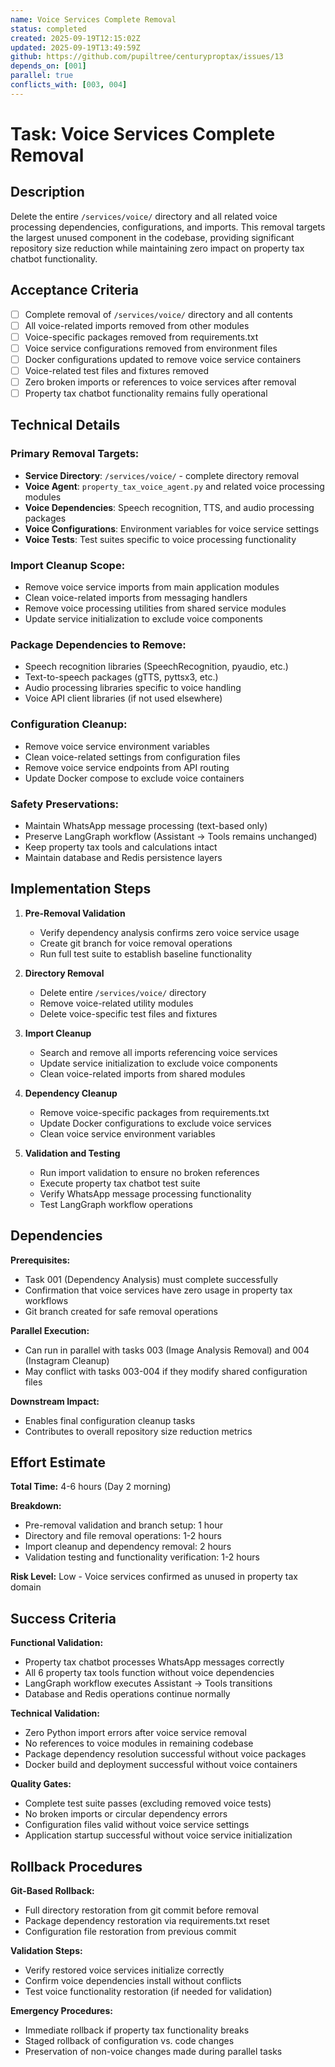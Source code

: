 ```yaml
---
name: Voice Services Complete Removal
status: completed
created: 2025-09-19T12:15:02Z
updated: 2025-09-19T13:49:59Z
github: https://github.com/pupiltree/centuryproptax/issues/13
depends_on: [001]
parallel: true
conflicts_with: [003, 004]
---
```


# Task: Voice Services Complete Removal

## Description

Delete the entire `/services/voice/` directory and all related voice processing dependencies, configurations, and imports. This removal targets the largest unused component in the codebase, providing significant repository size reduction while maintaining zero impact on property tax chatbot functionality.

## Acceptance Criteria

- [ ] Complete removal of `/services/voice/` directory and all contents
- [ ] All voice-related imports removed from other modules
- [ ] Voice-specific packages removed from requirements.txt
- [ ] Voice service configurations removed from environment files
- [ ] Docker configurations updated to remove voice service containers
- [ ] Voice-related test files and fixtures removed
- [ ] Zero broken imports or references to voice services after removal
- [ ] Property tax chatbot functionality remains fully operational

## Technical Details

### Primary Removal Targets:
- **Service Directory**: `/services/voice/` - complete directory removal
- **Voice Agent**: `property_tax_voice_agent.py` and related voice processing modules
- **Voice Dependencies**: Speech recognition, TTS, and audio processing packages
- **Voice Configurations**: Environment variables for voice service settings
- **Voice Tests**: Test suites specific to voice processing functionality

### Import Cleanup Scope:
- Remove voice service imports from main application modules
- Clean voice-related imports from messaging handlers
- Remove voice processing utilities from shared service modules
- Update service initialization to exclude voice components

### Package Dependencies to Remove:
- Speech recognition libraries (SpeechRecognition, pyaudio, etc.)
- Text-to-speech packages (gTTS, pyttsx3, etc.)
- Audio processing libraries specific to voice handling
- Voice API client libraries (if not used elsewhere)

### Configuration Cleanup:
- Remove voice service environment variables
- Clean voice-related settings from configuration files
- Remove voice service endpoints from API routing
- Update Docker compose to exclude voice containers

### Safety Preservations:
- Maintain WhatsApp message processing (text-based only)
- Preserve LangGraph workflow (Assistant → Tools remains unchanged)
- Keep property tax tools and calculations intact
- Maintain database and Redis persistence layers

## Implementation Steps

1. **Pre-Removal Validation**
   - Verify dependency analysis confirms zero voice service usage
   - Create git branch for voice removal operations
   - Run full test suite to establish baseline functionality

2. **Directory Removal**
   - Delete entire `/services/voice/` directory
   - Remove voice-related utility modules
   - Delete voice-specific test files and fixtures

3. **Import Cleanup**
   - Search and remove all imports referencing voice services
   - Update service initialization to exclude voice components
   - Clean voice-related imports from shared modules

4. **Dependency Cleanup**
   - Remove voice-specific packages from requirements.txt
   - Update Docker configurations to exclude voice services
   - Clean voice service environment variables

5. **Validation and Testing**
   - Run import validation to ensure no broken references
   - Execute property tax chatbot test suite
   - Verify WhatsApp message processing functionality
   - Test LangGraph workflow operations

## Dependencies

**Prerequisites:**
- Task 001 (Dependency Analysis) must complete successfully
- Confirmation that voice services have zero usage in property tax workflows
- Git branch created for safe removal operations

**Parallel Execution:**
- Can run in parallel with tasks 003 (Image Analysis Removal) and 004 (Instagram Cleanup)
- May conflict with tasks 003-004 if they modify shared configuration files

**Downstream Impact:**
- Enables final configuration cleanup tasks
- Contributes to overall repository size reduction metrics

## Effort Estimate

**Total Time:** 4-6 hours (Day 2 morning)

**Breakdown:**
- Pre-removal validation and branch setup: 1 hour
- Directory and file removal operations: 1-2 hours
- Import cleanup and dependency removal: 2 hours
- Validation testing and functionality verification: 1-2 hours

**Risk Level:** Low - Voice services confirmed as unused in property tax domain

## Success Criteria

**Functional Validation:**
- Property tax chatbot processes WhatsApp messages correctly
- All 6 property tax tools function without voice dependencies
- LangGraph workflow executes Assistant → Tools transitions
- Database and Redis operations continue normally

**Technical Validation:**
- Zero Python import errors after voice service removal
- No references to voice modules in remaining codebase
- Package dependency resolution successful without voice packages
- Docker build and deployment successful without voice containers

**Quality Gates:**
- Complete test suite passes (excluding removed voice tests)
- No broken imports or circular dependency errors
- Configuration files valid without voice service settings
- Application startup successful without voice service initialization

## Rollback Procedures

**Git-Based Rollback:**
- Full directory restoration from git commit before removal
- Package dependency restoration via requirements.txt reset
- Configuration file restoration from previous commit

**Validation Steps:**
- Verify restored voice services initialize correctly
- Confirm voice dependencies install without conflicts
- Test voice functionality restoration (if needed for validation)

**Emergency Procedures:**
- Immediate rollback if property tax functionality breaks
- Staged rollback of configuration vs. code changes
- Preservation of non-voice changes made during parallel tasks